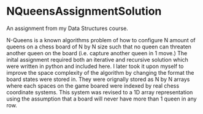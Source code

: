# NQueensAssignmentSolution
An assignment from my Data Structures course. 

N-Queens is a known algorithms problem of how to configure N amount of queens on a chess board of N by N size such that no queen can threaten another queen on the board (i.e. capture another queen in 1 move.)
The inital assignment required both an iterative and recursive solution which were written in python and included here. 
I later took it upon myself to improve the space complexity of the algorithm by changing the format the board states were stored in. They were orignally stored as N by N arrays where each spaces on the game boared were indexed by real chess coordinate systems. This system was revised to a 1D array representation using the assumption that a board will never have more than 1 queen in any row.
